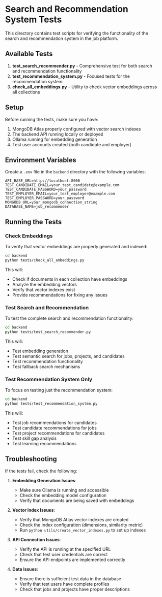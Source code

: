 # Search and Recommendation System Tests

This directory contains test scripts for verifying the functionality of the search and recommendation system in the job platform.

## Available Tests

1. **test_search_recommender.py** - Comprehensive test for both search and recommendation functionality
2. **test_recommendation_system.py** - Focused tests for the recommendation system
3. **check_all_embeddings.py** - Utility to check vector embeddings across all collections

## Setup

Before running the tests, make sure you have:

1. MongoDB Atlas properly configured with vector search indexes
2. The backend API running locally or deployed
3. Ollama running for embedding generation
4. Test user accounts created (both candidate and employer)

## Environment Variables

Create a `.env` file in the `backend` directory with the following variables:

```
API_BASE_URL=http://localhost:8000
TEST_CANDIDATE_EMAIL=your_test_candidate@example.com
TEST_CANDIDATE_PASSWORD=your_password
TEST_EMPLOYER_EMAIL=your_test_employer@example.com
TEST_EMPLOYER_PASSWORD=your_password
MONGODB_URL=your_mongodb_connection_string
DATABASE_NAME=job_recommender
```

## Running the Tests

### Check Embeddings

To verify that vector embeddings are properly generated and indexed:

```bash
cd backend
python tests/check_all_embeddings.py
```

This will:
- Check if documents in each collection have embeddings
- Analyze the embedding vectors
- Verify that vector indexes exist
- Provide recommendations for fixing any issues

### Test Search and Recommendation

To test the complete search and recommendation functionality:

```bash
cd backend
python tests/test_search_recommender.py
```

This will:
- Test embedding generation
- Test semantic search for jobs, projects, and candidates
- Test recommendation functionality
- Test fallback search mechanisms

### Test Recommendation System Only

To focus on testing just the recommendation system:

```bash
cd backend
python tests/test_recommendation_system.py
```

This will:
- Test job recommendations for candidates
- Test candidate recommendations for jobs
- Test project recommendations for candidates
- Test skill gap analysis
- Test learning recommendations

## Troubleshooting

If the tests fail, check the following:

1. **Embedding Generation Issues**:
   - Make sure Ollama is running and accessible
   - Check the embedding model configuration
   - Verify that documents are being saved with embeddings

2. **Vector Index Issues**:
   - Verify that MongoDB Atlas vector indexes are created
   - Check the index configuration (dimensions, similarity metric)
   - Run `python utils/create_vector_indexes.py` to set up indexes

3. **API Connection Issues**:
   - Verify the API is running at the specified URL
   - Check that test user credentials are correct
   - Ensure the API endpoints are implemented correctly

4. **Data Issues**:
   - Ensure there is sufficient test data in the database
   - Verify that test users have complete profiles
   - Check that jobs and projects have proper descriptions 